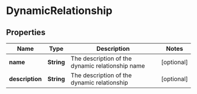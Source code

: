 # DynamicRelationship

## Properties
Name | Type | Description | Notes
------------ | ------------- | ------------- | -------------
**name** | **String** | The description of the dynamic relationship name |  [optional]
**description** | **String** | The description of the dynamic relationship |  [optional]
